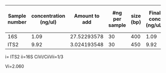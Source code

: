 | Sample number | concentration (ng/ul) | Amount to add | #ng per sample | size (bp) | Final conc (ng/uL) | final molarity (nM) | V1-Total volume (uL) | V2 for molarity of 3:1 |
| ------------- | --------------------- | ------------- | -------------- | --------- | ------------------ | ------------------- | -------------------- | ---------------------- |
| 16S           | 1.09                  | 27.52293578   | 30             | 400       | 1.09               | 4.128787879         | 50                   | 2.060231855            |
| ITS2          | 9.92                  | 3.024193548   | 30             | 450       | 9.92               | 33.4006734          | 50                   |                        |
i= ITS2 ii=16S
CiVi/CiiVii=1/3

Vi=2.060